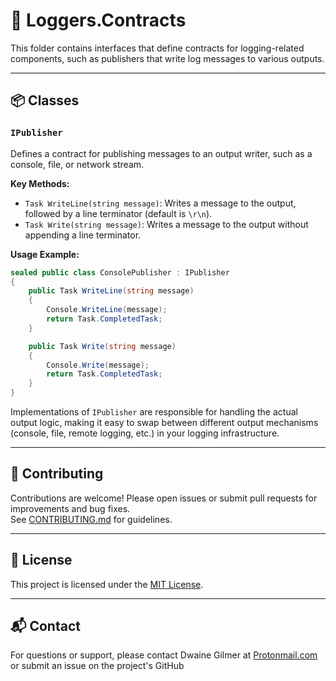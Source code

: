 ﻿# 🧠 Loggers.Contracts

This folder contains interfaces that define contracts for logging-related components, such as publishers that write log messages to various outputs.

---

## 📦 Classes

### `IPublisher`
Defines a contract for publishing messages to an output writer, such as a console, file, or network stream.

**Key Methods:**
- `Task WriteLine(string message)`: Writes a message to the output, followed by a line terminator (default is `\r\n`).
- `Task Write(string message)`: Writes a message to the output without appending a line terminator.

**Usage Example:**
```csharp
sealed public class ConsolePublisher : IPublisher
{
    public Task WriteLine(string message)
    {
        Console.WriteLine(message);
        return Task.CompletedTask;
    }

    public Task Write(string message)
    {
        Console.Write(message);
        return Task.CompletedTask;
    }
}
```

Implementations of `IPublisher` are responsible for handling the actual output logic, making it easy to swap between different output mechanisms (console, file, remote logging, etc.) in your logging infrastructure.

---

## 🤝 Contributing

Contributions are welcome! Please open issues or submit pull requests for improvements and bug fixes.  
See [CONTRIBUTING.md](../../CONTRIBUTING.md) for guidelines.

---

## 📄 License

This project is licensed under the [MIT License](../../LICENSE).

---

## 📬 Contact

For questions or support, please contact Dwaine Gilmer at [Protonmail.com](mailto:dwaine.gilmer@protonmail.com) or submit an issue on the project's GitHub